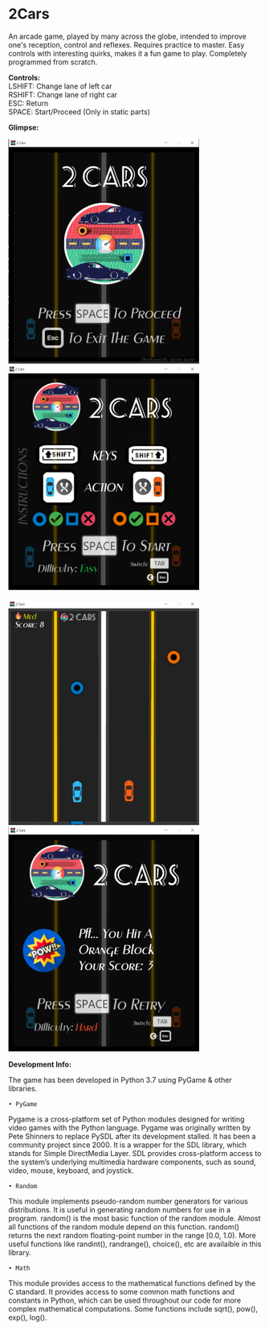 # 2Cars
 An arcade game, played by many across the globe, intended to improve one's reception, control and reflexes. Requires practice to master. Easy controls with interesting quirks, makes it a fun game to play. Completely programmed from scratch. 
 
<B> Controls: </B> <br>
 LSHIFT: Change lane of left car <br>
 RSHIFT: Change lane of right car <br>
 ESC: Return <br>
 SPACE: Start/Proceed (Only in static parts) <br>

<B> Glimpse: </B>

<img src="Screenshots/Main1.png" alt="2Cars 1" width="380" height="447"/> &nbsp; &nbsp; <img src="Screenshots/Main2.png" alt="2Cars 2" width="380" height="447"/>
<br><br>
<img src="Screenshots/Main4.png" alt="2Cars 3" width="380" height="447"/> &nbsp; &nbsp; <img src="Screenshots/Main5.png" alt="2Cars 4" width="380" height="447"/>

<B> Development Info: </B>

The game has been developed in Python 3.7 using PyGame & other libraries.

    • PyGame 
Pygame is a cross-platform set of Python modules designed for writing video games with the Python language. Pygame was originally written by Pete Shinners to replace PySDL after its development stalled. It has been a community project since 2000. It is a wrapper for the SDL library, which stands for Simple DirectMedia Layer. SDL provides cross-platform access to the system’s underlying multimedia hardware components, such as sound, video, mouse, keyboard, and joystick. 

    • Random
This module implements pseudo-random number generators for various distributions. It is useful in generating random numbers for use in a program. random() is the most basic function of the random module. Almost all functions of the random module depend on this function. random() returns the next random floating-point number in the range [0.0, 1.0). More useful functions like randint(), randrange(), choice(), etc are availaible in this library.

    • Math
This module provides access to the mathematical functions defined by the C standard. It provides access to some common math functions and constants in Python, which can be used throughout our code for more complex mathematical computations. Some functions include sqrt(), pow(), exp(), log().
